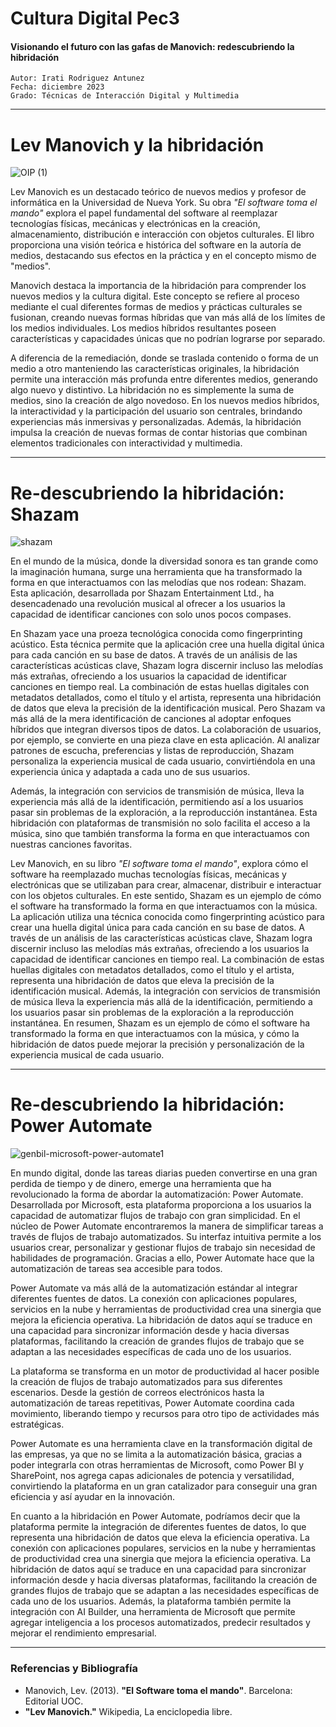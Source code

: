 # Cultura Digital Pec3
#### Visionando el futuro con las gafas de Manovich: redescubriendo la hibridación
    Autor: Irati Rodriguez Antunez
    Fecha: diciembre 2023
    Grado: Técnicas de Interacción Digital y Multimedia

----

# Lev Manovich y la hibridación

![OIP (1)](https://github.com/irodriguezantun/PEC3_Manovich_Reloaded/assets/151788897/fae2c903-e198-4443-b2ce-e000f3a71416)

Lev Manovich es un destacado teórico de nuevos medios y profesor de informática en la Universidad de Nueva York. Su obra *"El software toma el mando"* explora el papel fundamental del software al reemplazar tecnologías físicas, mecánicas y electrónicas en la creación, almacenamiento, distribución e interacción con objetos culturales. El libro proporciona una visión teórica e histórica del software en la autoría de medios, destacando sus efectos en la práctica y en el concepto mismo de "medios".

Manovich destaca la importancia de la hibridación para comprender los nuevos medios y la cultura digital. Este concepto se refiere al proceso mediante el cual diferentes formas de medios y prácticas culturales se fusionan, creando nuevas formas híbridas que van más allá de los límites de los medios individuales. Los medios híbridos resultantes poseen características y capacidades únicas que no podrían lograrse por separado.

A diferencia de la remediación, donde se traslada contenido o forma de un medio a otro manteniendo las características originales, la hibridación permite una interacción más profunda entre diferentes medios, generando algo nuevo y distintivo. La hibridación no es simplemente la suma de medios, sino la creación de algo novedoso. En los nuevos medios híbridos, la interactividad y la participación del usuario son centrales, brindando experiencias más inmersivas y personalizadas. Además, la hibridación impulsa la creación de nuevas formas de contar historias que combinan elementos tradicionales con interactividad y multimedia.

 ---- 
 
# Re-descubriendo la hibridación: Shazam

 ![shazam](https://github.com/irodriguezantun/CulturaDigitalPec3/assets/151788897/3bba65bc-7270-45f3-98f5-583563803a95)

En el mundo de la música, donde la diversidad sonora es tan grande como la imaginación humana, surge una herramienta que ha transformado la forma en que interactuamos con las melodías que nos rodean: Shazam. Esta aplicación, desarrollada por Shazam Entertainment Ltd., ha desencadenado una revolución musical al ofrecer a los usuarios la capacidad de identificar canciones con solo unos pocos compases.

En Shazam yace una proeza tecnológica conocida como fingerprinting acústico. Esta técnica permite que la aplicación cree una huella digital única para cada canción en su base de datos. A través de un análisis de las características acústicas clave, Shazam logra discernir incluso las melodías más extrañas, ofreciendo a los usuarios la capacidad de identificar canciones en tiempo real. La combinación de estas huellas digitales con metadatos detallados, como el título y el artista, representa una hibridación de datos que eleva la precisión de la identificación musical.
Pero Shazam va más allá de la mera identificación de canciones al adoptar enfoques híbridos que integran diversos tipos de datos. La colaboración de usuarios, por ejemplo, se convierte en una pieza clave en esta aplicación. Al analizar patrones de escucha, preferencias y listas de reproducción, Shazam personaliza la experiencia musical de cada usuario, convirtiéndola en una experiencia única y adaptada a cada uno de sus usuarios.

Además, la integración con servicios de transmisión de música, lleva la experiencia más allá de la identificación, permitiendo así a los usuarios pasar sin problemas de la exploración, a la reproducción instantánea. Esta hibridación con plataformas de transmisión no solo facilita el acceso a la música, sino que también transforma la forma en que interactuamos con nuestras canciones favoritas.

Lev Manovich, en su libro  *"El software toma el mando"*, explora cómo el software ha reemplazado muchas tecnologías físicas, mecánicas y electrónicas que se utilizaban para crear, almacenar, distribuir e interactuar con los objetos culturales. En este sentido, Shazam es un ejemplo de cómo el software ha transformado la forma en que interactuamos con la música. La aplicación utiliza una técnica conocida como fingerprinting acústico para crear una huella digital única para cada canción en su base de datos. A través de un análisis de las características acústicas clave, Shazam logra discernir incluso las melodías más extrañas, ofreciendo a los usuarios la capacidad de identificar canciones en tiempo real. La combinación de estas huellas digitales con metadatos detallados, como el título y el artista, representa una hibridación de datos que eleva la precisión de la identificación musical. Además, la integración con servicios de transmisión de música lleva la experiencia más allá de la identificación, permitiendo a los usuarios pasar sin problemas de la exploración a la reproducción instantánea. En resumen, Shazam es un ejemplo de cómo el software ha transformado la forma en que interactuamos con la música, y cómo la hibridación de datos puede mejorar la precisión y personalización de la experiencia musical de cada usuario.


----

# Re-descubriendo la hibridación: Power Automate

![genbil-microsoft-power-automate1](https://github.com/irodriguezantun/CulturaDigitalPec3/assets/151788897/7386e89c-ae01-4085-950a-929517e761fd)

En mundo digital, donde las tareas diarias pueden convertirse en una gran perdida de tiempo y de dinero, emerge una herramienta que ha revolucionado la forma de abordar la automatización: Power Automate. Desarrollada por Microsoft, esta plataforma proporciona a los usuarios la capacidad de automatizar flujos de trabajo con gran simplicidad.
En el núcleo de Power Automate encontraremos la manera de simplificar tareas a través de flujos de trabajo automatizados. Su interfaz intuitiva permite a los usuarios crear, personalizar y gestionar flujos de trabajo sin necesidad de habilidades de programación. Gracias a ello, Power Automate hace que la automatización de tareas sea accesible para todos.

Power Automate va más allá de la automatización estándar al integrar diferentes fuentes de datos. La conexión con aplicaciones populares, servicios en la nube y herramientas de productividad crea una sinergia que mejora la eficiencia operativa. La hibridación de datos aquí se traduce en una capacidad para sincronizar información desde y hacia diversas plataformas, facilitando la creación de grandes flujos de trabajo que se adaptan a las necesidades específicas de cada uno de los usuarios.

La plataforma se transforma en un motor de productividad al hacer posible la creación de flujos de trabajo automatizados para sus diferentes escenarios. Desde la gestión de correos electrónicos hasta la automatización de tareas repetitivas, Power Automate coordina cada movimiento, liberando tiempo y recursos para otro tipo de actividades más estratégicas.

Power Automate es una herramienta clave en la transformación digital de las empresas, ya que no se limita a la automatización básica, gracias a poder integrarla con otras herramientas de Microsoft, como Power BI y SharePoint, nos agrega capas adicionales de potencia y versatilidad, convirtiendo la plataforma en un gran catalizador para conseguir una gran eficiencia y así ayudar en la innovación.

En cuanto a la hibridación en Power Automate, podríamos decir que la plataforma permite la integración de diferentes fuentes de datos, lo que representa una hibridación de datos que eleva la eficiencia operativa. La conexión con aplicaciones populares, servicios en la nube y herramientas de productividad crea una sinergia que mejora la eficiencia operativa. La hibridación de datos aquí se traduce en una capacidad para sincronizar información desde y hacia diversas plataformas, facilitando la creación de grandes flujos de trabajo que se adaptan a las necesidades específicas de cada uno de los usuarios. Además, la plataforma también permite la integración con AI Builder, una herramienta de Microsoft que permite agregar inteligencia a los procesos automatizados, predecir resultados y mejorar el rendimiento empresarial. 

----
### Referencias y Bibliografía

-   Manovich, Lev. (2013).  **"El Software toma el mando"**. Barcelona: Editorial UOC.
-  **"Lev Manovich."** Wikipedia, La enciclopedia libre. 

